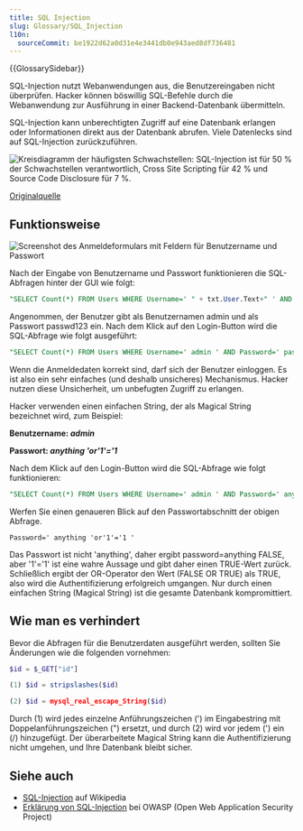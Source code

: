```yaml
---
title: SQL Injection
slug: Glossary/SQL_Injection
l10n:
  sourceCommit: be1922d62a0d31e4e3441db0e943aed8df736481
---
```


{{GlossarySidebar}}

SQL-Injection nutzt Webanwendungen aus, die Benutzereingaben nicht überprüfen. Hacker können böswillig SQL-Befehle durch die Webanwendung zur Ausführung in einer Backend-Datenbank übermitteln.

SQL-Injection kann unberechtigten Zugriff auf eine Datenbank erlangen oder Informationen direkt aus der Datenbank abrufen. Viele Datenlecks sind auf SQL-Injection zurückzuführen.

![Kreisdiagramm der häufigsten Schwachstellen: SQL-Injection ist für 50 % der Schwachstellen verantwortlich, Cross Site Scripting für 42 % und Source Code Disclosure für 7 %.](sql_inj_xss.gif)

[Originalquelle](https://cdn.acunetix.com/wp_content/uploads/2010/09/sql_inj_xss.gif)

## Funktionsweise

![Screenshot des Anmeldeformulars mit Feldern für Benutzername und Passwort](updates_loginscreen.png)

Nach der Eingabe von Benutzername und Passwort funktionieren die SQL-Abfragen hinter der GUI wie folgt:

```sql
"SELECT Count(*) FROM Users WHERE Username=' " + txt.User.Text+" ' AND Password=' "+ txt.Password.Text+" ' ";
```

Angenommen, der Benutzer gibt als Benutzernamen admin und als Passwort passwd123 ein. Nach dem Klick auf den Login-Button wird die SQL-Abfrage wie folgt ausgeführt:

```sql
"SELECT Count(*) FROM Users WHERE Username=' admin ' AND Password=' passwd123 ' ";
```

Wenn die Anmeldedaten korrekt sind, darf sich der Benutzer einloggen. Es ist also ein sehr einfaches (und deshalb unsicheres) Mechanismus. Hacker nutzen diese Unsicherheit, um unbefugten Zugriff zu erlangen.

Hacker verwenden einen einfachen String, der als Magical String bezeichnet wird, zum Beispiel:

**Benutzername: _admin_**

**Passwort: _anything 'or'1'='1_**

Nach dem Klick auf den Login-Button wird die SQL-Abfrage wie folgt funktionieren:

```sql
"SELECT Count(*) FROM Users WHERE Username=' admin ' AND Password=' anything 'or'1'='1 ' ";
```

Werfen Sie einen genaueren Blick auf den Passwortabschnitt der obigen Abfrage.

```plain
Password=' anything 'or'1'='1 '
```

Das Passwort ist nicht 'anything', daher ergibt password=anything FALSE, aber '1'='1' ist eine wahre Aussage und gibt daher einen TRUE-Wert zurück. Schließlich ergibt der OR-Operator den Wert (FALSE OR TRUE) als TRUE, also wird die Authentifizierung erfolgreich umgangen. Nur durch einen einfachen String (Magical String) ist die gesamte Datenbank kompromittiert.

## Wie man es verhindert

Bevor die Abfragen für die Benutzerdaten ausgeführt werden, sollten Sie Änderungen wie die folgenden vornehmen:

```php
$id = $_GET["id"]

(1) $id = stripslashes($id)

(2) $id = mysql_real_escape_String($id)
```

Durch (1) wird jedes einzelne Anführungszeichen (') im Eingabestring mit Doppelanführungszeichen (") ersetzt, und durch (2) wird vor jedem (') ein (/) hinzugefügt. Der überarbeitete Magical String kann die Authentifizierung nicht umgehen, und Ihre Datenbank bleibt sicher.

## Siehe auch

- [SQL-Injection](https://en.wikipedia.org/wiki/SQL_injection) auf Wikipedia
- [Erklärung von SQL-Injection](https://owasp.org/www-community/attacks/SQL_Injection) bei OWASP (Open Web Application Security Project)
